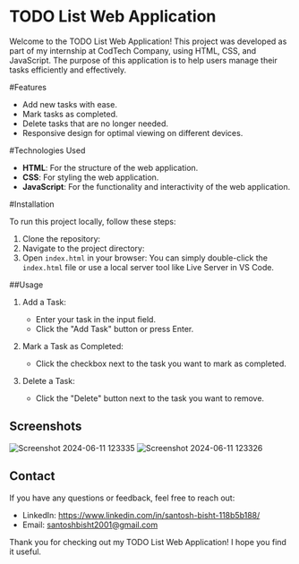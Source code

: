 # TODO List Web Application

Welcome to the TODO List Web Application! This project was developed as part of my internship at CodTech Company, using HTML, CSS, and JavaScript. The purpose of this application is to help users manage their tasks efficiently and effectively.

 #Features

- Add new tasks with ease.
- Mark tasks as completed.
- Delete tasks that are no longer needed.
- Responsive design for optimal viewing on different devices.

#Technologies Used

- **HTML**: For the structure of the web application.
- **CSS**: For styling the web application.
- **JavaScript**: For the functionality and interactivity of the web application.

 #Installation

To run this project locally, follow these steps:

1. Clone the repository:
2. Navigate to the project directory:
3. Open `index.html` in your browser:
    You can simply double-click the `index.html` file or use a local server tool like Live Server in VS Code.

##Usage

1. Add a Task:
   - Enter your task in the input field.
   - Click the "Add Task" button or press Enter.

2. Mark a Task as Completed:
   - Click the checkbox next to the task you want to mark as completed.

3. Delete a Task:
   - Click the "Delete" button next to the task you want to remove.

## Screenshots

![Screenshot 2024-06-11 123335](https://github.com/santoshbisht2001/Todo-List/assets/162146916/51b9ca51-4db8-4da3-bfe9-36f4b18d5204)
![Screenshot 2024-06-11 123326](https://github.com/santoshbisht2001/Todo-List/assets/162146916/e27de7ed-3b7e-4464-8fe0-5492df7ab3a0)


## Contact

If you have any questions or feedback, feel free to reach out:

- LinkedIn: https://www.linkedin.com/in/santosh-bisht-118b5b188/
- Email: santoshbisht2001@gmail.com


Thank you for checking out my TODO List Web Application! I hope you find it useful.

